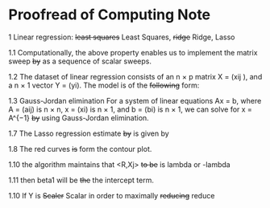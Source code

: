 # Proofread of Computing Note

1
Linear regression: ~~least squares~~ Least Squares, ~~ridge~~ Ridge, Lasso

1.1
Computationally, the above property enables us to implement the matrix sweep ~~by~~ as a sequence of scalar sweeps.

1.2
The dataset of linear regression consists of an n × p matrix X = (xij ), and a n × 1 vector Y = (yi). The model is of the ~~following~~ form:

1.3 Gauss-Jordan elimination
For a system of linear equations Ax = b, where A = (aij) is n × n, x = (xi) is n × 1, and b = (bi) is n × 1,
we can solve for x = A^{−1} ~~by~~ using Gauss-Jordan elimination.

1.7
The Lasso regression estimate ~~by~~ is given by

1.8
The red curves ~~is~~ form the contour plot.

1.10
the algorithm maintains that <R,Xj> ~~to be~~ is lambda or -lambda

1.11
then beta1 will be ~~the~~ the intercept term.

1.10
If Y is ~~Scaler~~ Scalar
in order to maximally ~~reducing~~ reduce
